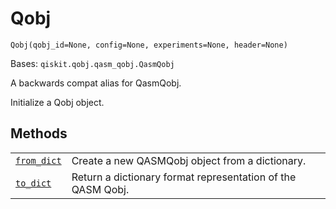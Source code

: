 # Qobj

`Qobj(qobj_id=None, config=None, experiments=None, header=None)`

Bases: `qiskit.qobj.qasm_qobj.QasmQobj`

A backwards compat alias for QasmQobj.

Initialize a Qobj object.

## Methods

|                                                                                                   |                                                             |
| ------------------------------------------------------------------------------------------------- | ----------------------------------------------------------- |
| [`from_dict`](qiskit.qobj.Qobj.from_dict#qiskit.qobj.Qobj.from_dict "qiskit.qobj.Qobj.from_dict") | Create a new QASMQobj object from a dictionary.             |
| [`to_dict`](qiskit.qobj.Qobj.to_dict#qiskit.qobj.Qobj.to_dict "qiskit.qobj.Qobj.to_dict")         | Return a dictionary format representation of the QASM Qobj. |
